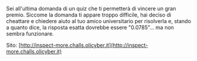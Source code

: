 Sei all'ultima domanda di un quiz che ti permetterà di vincere un gran premio. Siccome la domanda ti appare troppo difficile, hai deciso di cheattare e chiedere aiuto al tuo amico universitario per risolverla e, stando a quanto dice, la risposta esatta dovrebbe essere "0.0785"... ma non sembra funzionare.

Sito: [http://inspect-more.challs.olicyber.it](http://inspect-more.challs.olicyber.it)
